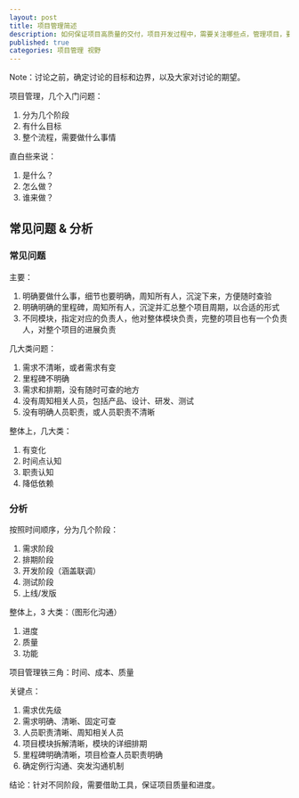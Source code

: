 ```yaml
---
layout: post
title: 项目管理简述
description: 如何保证项目高质量的交付，项目开发过程中，需要关注哪些点，管理项目，要管理哪些要点
published: true
categories: 项目管理 视野
---
```


Note：讨论之前，确定讨论的目标和边界，以及大家对讨论的期望。

项目管理，几个入门问题：

1. 分为几个阶段
2. 有什么目标
3. 整个流程，需要做什么事情

直白些来说：

1. 是什么？
2. 怎么做？
3. 谁来做？

## 常见问题 & 分析

### 常见问题

主要：

1. 明确要做什么事，细节也要明确，周知所有人，沉淀下来，方便随时查验
2. 明确明确的里程碑，周知所有人，沉淀并汇总整个项目周期，以合适的形式
3. 不同模块，指定对应的负责人，他对整体模块负责，完整的项目也有一个负责人，对整个项目的进展负责


几大类问题：

1. 需求不清晰，或者需求有变
2. 里程碑不明确
3. 需求和排期，没有随时可查的地方
4. 没有周知相关人员，包括产品、设计、研发、测试
5. 没有明确人员职责，或人员职责不清晰


整体上，几大类：

1. 有变化
2. 时间点认知
3. 职责认知
4. 降低依赖

### 分析

按照时间顺序，分为几个阶段：

1. 需求阶段
2. 排期阶段
3. 开发阶段（涵盖联调）
4. 测试阶段
5. 上线/发版

整体上，3 大类：（图形化沟通）

1. 进度
2. 质量
3. 功能

项目管理铁三角：时间、成本、质量

关键点：

1. 需求优先级
2. 需求明确、清晰、固定可查
3. 人员职责清晰、周知相关人员
4. 项目模块拆解清晰，模块的详细排期
5. 里程碑明确清晰，项目检查人员职责明确
6. 确定例行沟通、突发沟通机制

结论：针对不同阶段，需要借助工具，保证项目质量和进度。

















































[NingG]:    http://ningg.github.com  "NingG"











